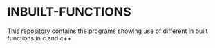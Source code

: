 # INBUILT-FUNCTIONS
This repository contains the programs showing use of different in built functions in c and c++
